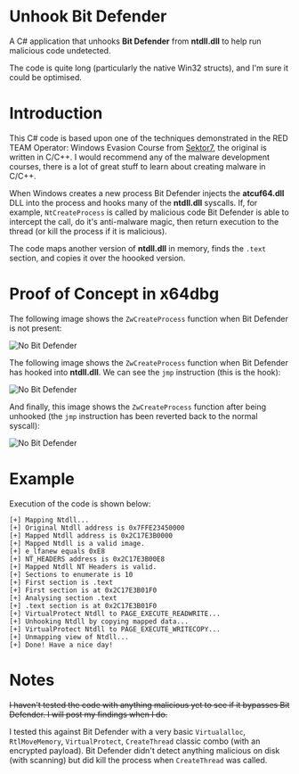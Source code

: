 # Unhook Bit Defender
A C# application that unhooks **Bit Defender** from **ntdll.dll** to help run malicious code undetected.

The code is quite long (particularly the native Win32 structs), and I'm sure it could be optimised.

# Introduction
This C# code is based upon one of the techniques demonstrated in the RED TEAM Operator: Windows Evasion Course from [Sektor7](https://institute.sektor7.net), the original is written in C/C++. I would recommend any of the malware development courses, there is a lot of great stuff to learn about creating malware in C/C++.

When Windows creates a new process Bit Defender injects the **atcuf64.dll** DLL into the process and hooks many of the **ntdll.dll** syscalls. If, for example, `NtCreateProcess` is called by malicious code Bit Defender is able to intercept the call, do it's anti-malware magic, then return execution to the thread (or kill the process if it is malicious).

The code maps another version of **ntdll.dll** in memory, finds the `.text` section, and copies it over the hoooked version.

# Proof of Concept in x64dbg

The following image shows the `ZwCreateProcess` function when Bit Defender is not present:

![No Bit Defender](https://github.com/plackyhacker/UnhookBitDefender/blob/main/NoBitDef.png?raw=true)


The following image shows the `ZwCreateProcess` function when Bit Defender has hooked into **ntdll.dll**. We can see the `jmp` instruction (this is the hook):

![No Bit Defender](https://github.com/plackyhacker/UnhookBitDefender/blob/main/BitDefHooks.png?raw=true)


And finally, this image shows the `ZwCreateProcess` function after being unhooked (the `jmp` instruction has been reverted back to the normal syscall):

![No Bit Defender](https://github.com/plackyhacker/UnhookBitDefender/blob/main/BitDefUnhooked.png?raw=true)


# Example
 
Execution of the code is shown below:

```
[+] Mapping Ntdll...
[+] Original Ntdll address is 0x7FFE23450000
[+] Mapped Ntdll address is 0x2C17E3B0000
[+] Mapped Ntdll is a valid image.
[+] e_lfanew equals 0xE8
[+] NT_HEADERS address is 0x2C17E3B00E8
[+] Mapped Ntdll NT Headers is valid.
[+] Sections to enumerate is 10
[+] First section is .text
[+] First section is at 0x2C17E3B01F0
[+] Analysing section .text
[+] .text section is at 0x2C17E3B01F0
[+] VirtualProtect Ntdll to PAGE_EXECUTE_READWRITE...
[+] Unhooking Ntdll by copying mapped data...
[+] VirtualProtect Ntdll to PAGE_EXECUTE_WRITECOPY...
[+] Unmapping view of Ntdll...
[+] Done! Have a nice day!
```

# Notes
~~I haven't tested the code with anything malicious yet to see if it bypasses Bit Defender. I will post my findings when I do.~~

I tested this against Bit Defender with a very basic `Virtualalloc`, `RtlMoveMemory`, `VirtualProtect`, `CreateThread` classic combo (with an encrypted payload). Bit Defender didn't detect anything malicious on disk (with scanning) but did kill the process when `CreateThread` was called. 
